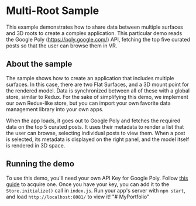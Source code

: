 # Multi-Root Sample

This example demonstrates how to share data between multiple surfaces and 3D roots
to create a complex application. This particular demo reads the Google Poly (https://poly.google.com/)
API, fetching the top five curated posts so that the user can browse them in VR.

## About the sample

The sample shows how to create an application that includes multiple surfaces.
In this case, there are two Flat Surfaces, and a 3D mount point for the rendered
model. Data is synchronized between all of these with a global store, similar to
Redux. For the sake of simplifying this demo, we implement our own Redux-like
store, but you can import your own favorite data management library into your
own apps.

When the app loads, it goes out to Google Poly and fetches the required data on
the top 5 curated posts. It uses their metadata to render a list that the user
can browse, selecting individual posts to view them. When a post is selected,
its metadata is displayed on the right panel, and the model itself is rendered
in 3D space.

## Running the demo

To use this demo, you'll need your own API Key for Google Poly. Follow
[this guide](https://developers.google.com/poly/develop/api) to acquire one.
Once you have your key, you can add it to the `Store.initialize()` call in
`index.js`. Run your app's server with `npm start`, and load
`http://localhost:8081/` to view it!
"# MyPortfolio" 
